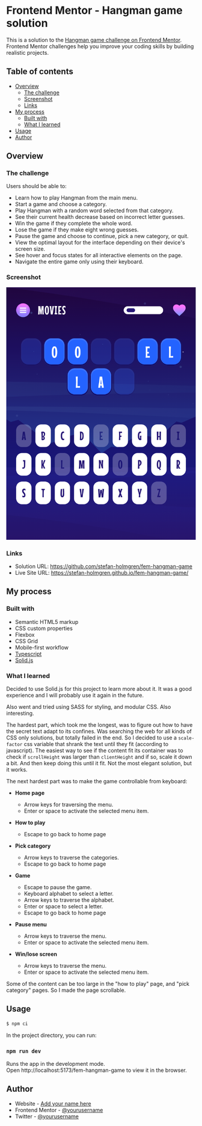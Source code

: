 # Frontend Mentor - Hangman game solution

This is a solution to the [Hangman game challenge on Frontend Mentor](https://www.frontendmentor.io/challenges/hangman-game-rsQiSVLGWn). Frontend Mentor challenges help you improve your coding skills by building realistic projects.

## Table of contents

- [Overview](#overview)
  - [The challenge](#the-challenge)
  - [Screenshot](#screenshot)
  - [Links](#links)
- [My process](#my-process)
  - [Built with](#built-with)
  - [What I learned](#what-i-learned)
- [Usage](#usage)
- [Author](#author)

## Overview

### The challenge

Users should be able to:

- Learn how to play Hangman from the main menu.
- Start a game and choose a category.
- Play Hangman with a random word selected from that category.
- See their current health decrease based on incorrect letter guesses.
- Win the game if they complete the whole word.
- Lose the game if they make eight wrong guesses.
- Pause the game and choose to continue, pick a new category, or quit.
- View the optimal layout for the interface depending on their device's screen size.
- See hover and focus states for all interactive elements on the page.
- Navigate the entire game only using their keyboard.

### Screenshot

![](./screenshot.png)

### Links

- Solution URL: https://github.com/stefan-holmgren/fem-hangman-game
- Live Site URL: https://stefan-holmgren.github.io/fem-hangman-game/

## My process

### Built with

- Semantic HTML5 markup
- CSS custom properties
- Flexbox
- CSS Grid
- Mobile-first workflow
- [Typescript](https://www.typescriptlang.org/)
- [Solid.js](https://www.solidjs.com/)

### What I learned

Decided to use Solid.js for this project to learn more about it. It was a good experience and I will probably use it again in the future.

Also went and tried using SASS for styling, and modular CSS. Also interesting.

The hardest part, which took me the longest, was to figure out how to have the secret text adapt to its confines. Was searching the web for all kinds of CSS only solutions, but totally failed in the end. So I decided to use a `scale-factor` css variable that shrank the text until they fit (according to javascript). The easiest way to see if the content fit its container was to check if `scrollHeight` was larger than `clientHeight` and if so, scale it down a bit. And then keep doing this until it fit. Not the most elegant solution, but it works.

The next hardest part was to make the game controllable from keyboard:

- **Home page**

  - Arrow keys for traversing the menu.
  - Enter or space to activate the selected menu item.

- **How to play**

  - Escape to go back to home page

- **Pick category**

  - Arrow keys to traverse the categories.
  - Escape to go back to home page

- **Game**

  - Escape to pause the game.
  - Keyboard alphabet to select a letter.
  - Arrow keys to traverse the alphabet.
  - Enter or space to select a letter.
  - Escape to go back to home page

- **Pause menu**

  - Arrow keys to traverse the menu.
  - Enter or space to activate the selected menu item.

- **Win/lose screen**
  - Arrow keys to traverse the menu.
  - Enter or space to activate the selected menu item.

Some of the content can be too large in the "how to play" page, and "pick category" pages. So I made the page scrollable.

## Usage

```bash
$ npm ci
```

In the project directory, you can run:

### `npm run dev`

Runs the app in the development mode.<br>
Open http://localhost:5173/fem-hangman-game to view it in the browser.

## Author

- Website - [Add your name here](https://www.your-site.com)
- Frontend Mentor - [@yourusername](https://www.frontendmentor.io/profile/yourusername)
- Twitter - [@yourusername](https://www.twitter.com/yourusername)
